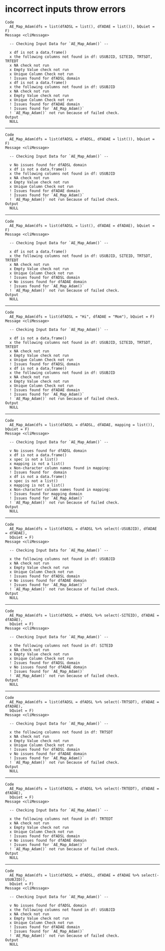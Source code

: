 # incorrect inputs throw errors

    Code
      AE_Map_Adam(dfs = list(dfADSL = list(), dfADAE = list()), bQuiet = F)
    Message <cliMessage>
      
      -- Checking Input Data for `AE_Map_Adam()` --
      
      x df is not a data.frame()
      x the following columns not found in df: USUBJID, SITEID, TRTSDT, TRTEDT
      x NA check not run
      x Empty Value check not run
      x Unique Column Check not run
      ! Issues found for dfADSL domain
      x df is not a data.frame()
      x the following columns not found in df: USUBJID
      x NA check not run
      x Empty Value check not run
      x Unique Column Check not run
      ! Issues found for dfADAE domain
      ! Issues found for `AE_Map_Adam()`
      ! `AE_Map_Adam()` not run because of failed check.
    Output
      NULL

---

    Code
      AE_Map_Adam(dfs = list(dfADSL = dfADSL, dfADAE = list()), bQuiet = F)
    Message <cliMessage>
      
      -- Checking Input Data for `AE_Map_Adam()` --
      
      v No issues found for dfADSL domain
      x df is not a data.frame()
      x the following columns not found in df: USUBJID
      x NA check not run
      x Empty Value check not run
      x Unique Column Check not run
      ! Issues found for dfADAE domain
      ! Issues found for `AE_Map_Adam()`
      ! `AE_Map_Adam()` not run because of failed check.
    Output
      NULL

---

    Code
      AE_Map_Adam(dfs = list(dfADSL = list(), dfADAE = dfADAE), bQuiet = F)
    Message <cliMessage>
      
      -- Checking Input Data for `AE_Map_Adam()` --
      
      x df is not a data.frame()
      x the following columns not found in df: USUBJID, SITEID, TRTSDT, TRTEDT
      x NA check not run
      x Empty Value check not run
      x Unique Column Check not run
      ! Issues found for dfADSL domain
      v No issues found for dfADAE domain
      ! Issues found for `AE_Map_Adam()`
      ! `AE_Map_Adam()` not run because of failed check.
    Output
      NULL

---

    Code
      AE_Map_Adam(dfs = list(dfADSL = "Hi", dfADAE = "Mom"), bQuiet = F)
    Message <cliMessage>
      
      -- Checking Input Data for `AE_Map_Adam()` --
      
      x df is not a data.frame()
      x the following columns not found in df: USUBJID, SITEID, TRTSDT, TRTEDT
      x NA check not run
      x Empty Value check not run
      x Unique Column Check not run
      ! Issues found for dfADSL domain
      x df is not a data.frame()
      x the following columns not found in df: USUBJID
      x NA check not run
      x Empty Value check not run
      x Unique Column Check not run
      ! Issues found for dfADAE domain
      ! Issues found for `AE_Map_Adam()`
      ! `AE_Map_Adam()` not run because of failed check.
    Output
      NULL

---

    Code
      AE_Map_Adam(dfs = list(dfADSL = dfADSL, dfADAE, mapping = list()), bQuiet = F)
    Message <cliMessage>
      
      -- Checking Input Data for `AE_Map_Adam()` --
      
      v No issues found for dfADSL domain
      x df is not a data.frame()
      x spec is not a list()
      x mapping is not a list()
      x Non-character column names found in mapping: 
      ! Issues found for  domain
      x df is not a data.frame()
      x spec is not a list()
      x mapping is not a list()
      x Non-character column names found in mapping: 
      ! Issues found for mapping domain
      ! Issues found for `AE_Map_Adam()`
      ! `AE_Map_Adam()` not run because of failed check.
    Output
      NULL

---

    Code
      AE_Map_Adam(dfs = list(dfADSL = dfADSL %>% select(-USUBJID), dfADAE = dfADAE),
      bQuiet = F)
    Message <cliMessage>
      
      -- Checking Input Data for `AE_Map_Adam()` --
      
      x the following columns not found in df: USUBJID
      x NA check not run
      x Empty Value check not run
      x Unique Column Check not run
      ! Issues found for dfADSL domain
      v No issues found for dfADAE domain
      ! Issues found for `AE_Map_Adam()`
      ! `AE_Map_Adam()` not run because of failed check.
    Output
      NULL

---

    Code
      AE_Map_Adam(dfs = list(dfADSL = dfADSL %>% select(-SITEID), dfADAE = dfADAE),
      bQuiet = F)
    Message <cliMessage>
      
      -- Checking Input Data for `AE_Map_Adam()` --
      
      x the following columns not found in df: SITEID
      x NA check not run
      x Empty Value check not run
      x Unique Column Check not run
      ! Issues found for dfADSL domain
      v No issues found for dfADAE domain
      ! Issues found for `AE_Map_Adam()`
      ! `AE_Map_Adam()` not run because of failed check.
    Output
      NULL

---

    Code
      AE_Map_Adam(dfs = list(dfADSL = dfADSL %>% select(-TRTSDT), dfADAE = dfADAE),
      bQuiet = F)
    Message <cliMessage>
      
      -- Checking Input Data for `AE_Map_Adam()` --
      
      x the following columns not found in df: TRTSDT
      x NA check not run
      x Empty Value check not run
      x Unique Column Check not run
      ! Issues found for dfADSL domain
      v No issues found for dfADAE domain
      ! Issues found for `AE_Map_Adam()`
      ! `AE_Map_Adam()` not run because of failed check.
    Output
      NULL

---

    Code
      AE_Map_Adam(dfs = list(dfADSL = dfADSL %>% select(-TRTEDT), dfADAE = dfADAE),
      bQuiet = F)
    Message <cliMessage>
      
      -- Checking Input Data for `AE_Map_Adam()` --
      
      x the following columns not found in df: TRTEDT
      x NA check not run
      x Empty Value check not run
      x Unique Column Check not run
      ! Issues found for dfADSL domain
      v No issues found for dfADAE domain
      ! Issues found for `AE_Map_Adam()`
      ! `AE_Map_Adam()` not run because of failed check.
    Output
      NULL

---

    Code
      AE_Map_Adam(dfs = list(dfADSL = dfADSL, dfADAE = dfADAE %>% select(-USUBJID)),
      bQuiet = F)
    Message <cliMessage>
      
      -- Checking Input Data for `AE_Map_Adam()` --
      
      v No issues found for dfADSL domain
      x the following columns not found in df: USUBJID
      x NA check not run
      x Empty Value check not run
      x Unique Column Check not run
      ! Issues found for dfADAE domain
      ! Issues found for `AE_Map_Adam()`
      ! `AE_Map_Adam()` not run because of failed check.
    Output
      NULL

